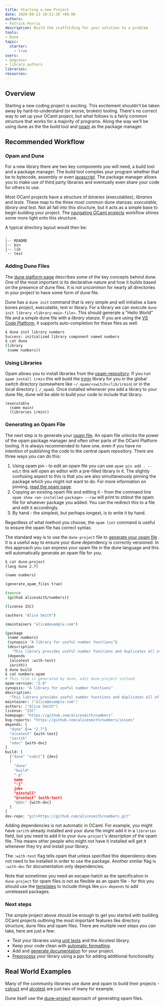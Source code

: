 ```yaml
---
title: Starting a new Project
date: 2020-09-23 10:51:38 +00:00
authors:
- Patrick Ferris
description: Build the scaffolding for your solution to a problem
tools:
- Dune
topic: 
  starter: 
    - true
users:
- beginner
- library authors
libraries: 
resources:
---
```


## Overview

Starting a new coding project is exciting. This excitement shouldn't be taken away by hard-to-understand (or worse, broken) tooling. There's no correct way to set up your OCaml project, but what follows is a fairly common structure that works for a majority of programs. Along the way we'll be using dune as the the build tool and [opam](/pages/opam) as the package manager. 

## Recommended Workflow

### Opam and Dune

For a new library there are two key components you will need, a build tool and a package manager. The build tool compiles your program whether that be to bytecode, assembly or even [javascript](/workflows/running-ocaml-in-your-browser). The package manager allows you to make use of third party libraries and eventually even share your code for others to use. 

Most OCaml projects have a structure of *binaries* (executables), *libraries* and *tests*. These map to the three most common dune stanzas: *executable, library and test*. Not all fall into this structure, but it acts as a simple base to begin building your project. The [navigating OCaml projects](/workflows/navigating-ocaml-projects) workflow shines some more light onto this structure.

A typical directory layout would then be: 

```
.
|-- README
|-- bin
|-- lib
`-- test
```

### Adding Dune Files 

The [dune platform page](/platform/dune) describes some of the key concepts behind dune. One of the most important is its declarative nature and how it builds based on the presence of dune files. It is not uncommon for nearly all directories in your project to have some form of dune file.

Dune has a `dune init` command that is very simple and will initialise a bare bones project, executable, test or library. For a library we can execute `dune init library <library-main-file>`. This should generate a "Hello World" file and a simple dune file with a *library stanza*. If you are using the [VS Code Platform](/workflows/configuring-ocaml-tools-for-your-editor), it supports auto-completion for these files as well. 

```sh dir=examples/project/lib
$ dune init library numbers
Success: initialized library component named numbers
$ cat dune 
(library
 (name numbers))
```

### Using Libraries 

Opam allows you to install libraries from the [opam-repository](https://github.com/ocaml/opam-repository). If you run `opam install irmin` this will build the [irmin](https://irmin.io/) library for you in the global switch directory (somewhere like `~/.opam/<switch>/lib/irmin`) or in the local directory (`./_opam`). Once installed whenever you add a library to your dune file, dune will be able to build your code to include that library. 

```
(executable
  (name main)
  (libraries irmin))
```

### Generating an Opam File 

The next step is to generate your [opam file](/pages/opam-file). An opam file unlocks the power of the opam package manager and often other parts of the OCaml Platform tooling. It is always recommended to have one, even if you have no intention of publishing the code to the central opam repository. There are three ways you can do this: 

1. Using opam pin - to edit an opam file you can use `opam pin add . --edit` this will open an editor with a pre-filled library in it. The slightly confusing aspect to this is that you are also simultaneously pinning the package which you might not want to do. For more information on pinning, [read the opam page](/pages/opam). 
2. Copying an existing opam file and editing it - from the command line `opam show <an-installed-package> --raw` will print to stdout the opam file for whatever package you added. You can the redirect this to a file and edit it accordingly. 
3. By hand - the simplest, but perhaps longest, is to write it by hand. 

Regardless of what method you choose, the `opam lint` command is useful to ensure the opam file has correct syntax. 

The standard way is to use the `dune-project` file to [generate your opam file](https://dune.readthedocs.io/en/stable/opam.html#generating-opam-files) . It is a useful way to ensure your dune dependency is correctly versioned. In this approach you can express your opam file in the dune language and this will automatically generate an opam file for you. 

```sh dir=examples/project
$ cat dune-project 
(lang dune 2.7)

(name numbers)

(generate_opam_files true)

(source
 (github alicesmith/numbers))

(license ISC)

(authors "Alice Smith")

(maintainers "alice@example.com")

(package
 (name numbers)
 (synopsis "A library for useful number functions")
 (description
   "This library provides useful number functions and duplicates all of them to have a Zarith version as well")
 (depends
  (alcotest :with-test)
  zarith))
$ dune build 
$ cat numbers.opam
# This file is generated by dune, edit dune-project instead
opam-version: "2.0"
synopsis: "A library for useful number functions"
description:
  "This library provides useful number functions and duplicates all of them to have a Zarith version as well"
maintainer: ["alice@example.com"]
authors: ["Alice Smith"]
license: "ISC"
homepage: "https://github.com/alicesmith/numbers"
bug-reports: "https://github.com/alicesmith/numbers/issues"
depends: [
  "dune" {>= "2.7"}
  "alcotest" {with-test}
  "zarith"
  "odoc" {with-doc}
]
build: [
  ["dune" "subst"] {dev}
  [
    "dune"
    "build"
    "-p"
    name
    "-j"
    jobs
    "@install"
    "@runtest" {with-test}
    "@doc" {with-doc}
  ]
]
dev-repo: "git+https://github.com/alicesmith/numbers.git"
```

Adding dependencies is not automatic in OCaml. For example, you might have `zarith` already installed and your dune file might add it in a `libraries` field, but you need to add it to your `dune-project`'s description of the opam file. This means other people who might not have it installed will get it whenever they try and install your library.

The `:with-test` flag tells opam that unless specified this dependency does not need to be installed in order to use the package. Another similar flag is `:with-doc` for documentation only dependencies. 

Note that sometimes you need an escape-hatch as the specification in `dune-project` for opam files is not as flexible as an opam file - for this you should use the [templates](https://dune.readthedocs.io/en/stable/opam.html#opam-template) to include things like `pin-depends` to add unreleased packages. 

### Next steps

The simple project above should be enough to get you started with building OCaml projects outlining the most important features like directory structure, dune files and opam files. There are multiple next steps you can take, here are just a few: 

 - Test your libraries using [unit tests](/workflows/adding-unit-tests-to-your-project) and the Alcotest library. 
 - Keep your code clean with [automatic formatting](/workflows/keeping-your-code-clean).
 - Add and [generate documentation](/workflows/documenting-your-project) for your project.
 - [Preprocess](/workflows/meta-programming-with-ppx) your library using a ppx for adding additional functionality.

## Real World Examples

Many of the community libraries use dune and opam to build their projects - [cstruct](https://github.com/mirage/ocaml-cstruct) and [alcotest](https://github.com/mirage/alcotest) are just two of many for example. 

Dune itself use the [dune-project](https://github.com/ocaml/dune/blob/master/dune-project) approach of generating opam files.
